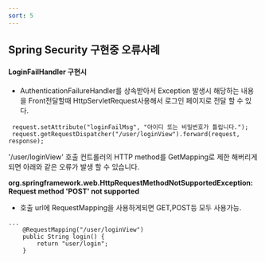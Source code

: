 ```yaml
---
sort: 5
---
```

## Spring Security 구현중 오류사례

#### LoginFailHandler 구현시 
- AuthenticationFailureHandler를 상속받아서 Exception 발생시 해당하는 내용을 Front전달할때 HttpServletRequest사용해서 로그인 페이지로 전달 할 수 있다.

```
 request.setAttribute("loginFailMsg", "아이디 또는 비밀번호가 틀립니다.");
 request.getRequestDispatcher("/user/loginView").forward(request, response);
```

'/user/loginView' 호출 컨트롤러의 HTTP method를 GetMapping로 제한 해버리게 되면 아래와 같은 오류가 발생 할 수 있습니다.

<strong>
org.springframework.web.HttpRequestMethodNotSupportedException: Request method 'POST' not supported
</strong>

- 호출 url에 RequestMapping을 사용하게되면 GET,POST등 모두 사용가능.  

```
...
    @RequestMapping("/user/loginView")
    public String login() {
        return "user/login";
    }

```
